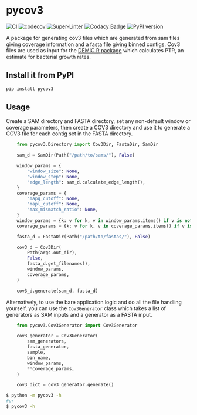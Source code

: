 # pycov3

[![CI](https://github.com/Ulthran/pycov3/actions/workflows/main.yml/badge.svg)](https://github.com/Ulthran/pycov3/actions/workflows/main.yml)
[![codecov](https://codecov.io/gh/Ulthran/pycov3/branch/main/graph/badge.svg?token=pycov3_token_here)](https://codecov.io/gh/Ulthran/pycov3)
[![Super-Linter](https://github.com/Ulthran/pycov3/actions/workflows/linter.yml/badge.svg)](https://github.com/Ulthran/pycov3/actions/workflows/linter.yml)
[![Codacy Badge](https://app.codacy.com/project/badge/Grade/a2c7aa4e154d4bae82246d5f950afa9c)](https://app.codacy.com/gh/Ulthran/pycov3/dashboard?utm_source=gh&utm_medium=referral&utm_content=&utm_campaign=Badge_grade)
[![PyPI version](https://badge.fury.io/py/pycov3.svg)](https://pypi.org/project/pycov3/)

A package for generating cov3 files which are generated from sam files giving coverage information and a fasta file giving binned contigs. Cov3 files are used as input for the [DEMIC R package](https://github.com/Ulthran/DEMIC) which calculates PTR, an estimate for bacterial growth rates.

## Install it from PyPI

```bash
pip install pycov3
```

## Usage

Create a SAM directory and FASTA directory, set any non-default window or coverage parameters, then create a COV3 directory and use it to generate a COV3 file for each contig set in the FASTA directory.

```py
    from pycov3.Directory import Cov3Dir, FastaDir, SamDir

    sam_d = SamDir(Path("/path/to/sams/"), False)

    window_params = {
        "window_size": None,
        "window_step": None,
        "edge_length": sam_d.calculate_edge_length(),
    }
    coverage_params = {
        "mapq_cutoff": None,
        "mapl_cutoff": None,
        "max_mismatch_ratio": None,
    }
    window_params = {k: v for k, v in window_params.items() if v is not None}
    coverage_params = {k: v for k, v in coverage_params.items() if v is not None}

    fasta_d = FastaDir(Path("/path/to/fastas/"), False)

    cov3_d = Cov3Dir(
        Path(args.out_dir),
        False,
        fasta_d.get_filenames(),
        window_params,
        coverage_params,
    )

    cov3_d.generate(sam_d, fasta_d)
```

Alternatively, to use the bare application logic and do all the file handling yourself, you can use the `Cov3Generator` class which takes a list of generators as SAM inputs and a generator as a FASTA input.

```py
    from pycov3.Cov3Generator import Cov3Generator

    cov3_generator = Cov3Generator(
        sam_generators,
        fasta_generator,
        sample,
        bin_name,
        window_params,
        **coverage_params,
    )

    cov3_dict = cov3_generator.generate()
```

```bash
$ python -m pycov3 -h
#or
$ pycov3 -h
```